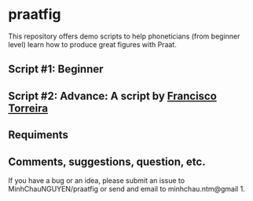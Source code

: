 # praatfig
This repository offers demo scripts to help phoneticians (from beginner level) learn how to produce great figures with Praat. 
## Script #1: Beginner 
## Script #2: Advance: A script by [Francisco Torreira](http://cgussenhoven.ruhosting.nl/wordpress/wp-content/uploads/2018/01/byCourtesy_Francisco_Torreira.txt)
## Requiments
##
## Comments, suggestions, question, etc.
If you have a bug or an idea, please submit an issue to MinhChauNGUYEN/praatfig or send and email to minhchau.ntm@gmail
1. 
